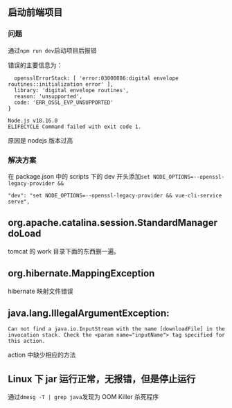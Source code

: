 ## 启动前端项目

### 问题

通过`npm run dev`启动项目后报错

错误的主要信息为：

```
  opensslErrorStack: [ 'error:03000086:digital envelope routines::initialization error' ],
  library: 'digital envelope routines',
  reason: 'unsupported',
  code: 'ERR_OSSL_EVP_UNSUPPORTED'
}

Node.js v18.16.0
ELIFECYCLE Command failed with exit code 1.
```

原因是 nodejs 版本过高

### 解决方案

在 package.json 中的 scripts 下的 dev 开头添加`set NODE_OPTIONS=--openssl-legacy-provider && `

```
"dev": "set NODE_OPTIONS=--openssl-legacy-provider && vue-cli-service serve",
```

## org.apache.catalina.session.StandardManager doLoad

tomcat 的 work 目录下面的东西删一遍。

## org.hibernate.MappingException

hibernate 映射文件错误

## java.lang.IllegalArgumentException:

`Can not find a java.io.InputStream with the name [downloadFile] in the invocation stack. Check the <param name="inputName"> tag specified for this action.`

action 中缺少相应的方法

## Linux 下 jar 运行正常，无报错，但是停止运行

通过`dmesg -T | grep java`发现为 OOM Killer 杀死程序
